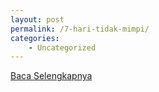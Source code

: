 ```yaml
---
layout: post
permalink: /7-hari-tidak-mimpi/
categories:
    - Uncategorized
---
```


[Baca Selengkapnya](/10)